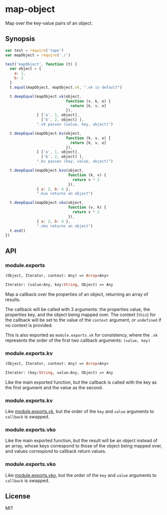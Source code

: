 # map-object

Map over the key-value pairs of an object.

## Synopsis

```javascript
var test = require('tape')
var mapObject = require('./')

test('mapObject', function (t) {
  var object = {
    a: 1,
    b: 2
  }
  t.equal(mapObject, mapObject.vk, ".vk is default")

  t.deepEqual(mapObject.vk(object,
                           function (v, k, o) {
                             return [k, v, o]
                           }),
              [ ['a', 1, object],
                ['b', 2, object] ],
              ".vk passes (value, key, object)")

  t.deepEqual(mapObject.kv(object,
                           function (k, v, o) {
                             return [k, v, o]
                           }),
              [ ['a', 1, object],
                ['b', 2, object] ],
              ".kv passes (key, value, object)")

  t.deepEqual(mapObject.kvo(object,
                            function (k, v) {
                              return v * 2
                            }),
              { a: 2, b: 4 },
              ".kvo returns an object")

  t.deepEqual(mapObject.vko(object,
                            function (v, k) {
                              return v * 2
                            }),
              { a: 2, b: 4 },
              ".vko returns an object")
  t.end()
})
```

## API

### module.exports

```ocaml
(Object, Iterator, context: Any) => Array<Any>

Iterator: (value:Any, key:String, Object) => Any
```

Map a callback over the properties of an object, returning an array of results.

The callback will be called with 3 arguments: the properties value, the
properties key, and the object being mapped over. The context (`this`) for the
callback will be set to the value of the `context` argument, or `undefined` if
no context is provided.

This is also exported as `module.exports.vk` for consistency, where the `.vk`
represents the order of the first two callback arguments: `(value, key)`

### module.exports.kv

```ocaml
(Object, Iterator, context: Any) => Array<Any>

Iterator: (key:String, value:Any, Object) => Any
```

Like the main exported function, but the callback is called with the key as the
first argument and the value as the second.

### module.exports.kv

Like [module.exports.vk][], but the order of the `key` and `value` arguments to
`callback` is swapped.

### module.exports.vko

Like the main exported function, but the result will be an object instead of an
array, whose keys correspond to those of the object being mapped over, and
values correspond to callback return values.

### module.exports.vko

Like [module.exports.vko][], but the order of the `key` and `value` arguments
to `callback` is swapped.

## License

MIT


[module.exports.vko]: #moduleexportvko
[module.exports.vk]: #moduleexportvk
